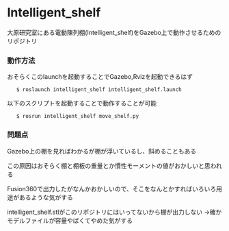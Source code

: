 # Intelligent_shelf
大原研究室にある電動陳列棚(Intelligent_shelf)をGazebo上で動作させるためのリポジトリ

### 動作方法
おそらくこのlaunchを起動することでGazebo,Rvizを起動できるはず
 ```shell
    $ roslaunch intelligent_shelf intelligent_shelf.launch
 ```

以下のスクリプトを起動することで動作することが可能
 ```shell
    $ rosrun intelligent_shelf move_shelf.py
 ```
 
 ### 問題点
 Gazebo上の棚を見ればわかるが棚が浮いているし、斜めることもある
 
 この原因はおそらく棚と棚板の重量とか慣性モーメントの値がおかしいと思われる
 
 Fusion360で出力したがなんかおかしいので、そこをなんとかすればいろいろ用途があるような気がする
 
 intelligent_shelf.stlがこのリポジトリにはいってないから棚が出力しない
 →確かモデルファイルが容量やばくてやめた気がする
